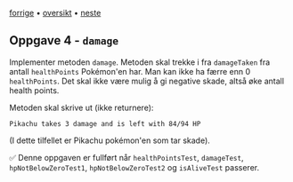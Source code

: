 [forrige](./03-toString.md)  &bullet; [oversikt](../README.md#steg-for-steg) &bullet; [neste](./05-attack.md)

## Oppgave 4 - `damage`
Implementer metoden `damage`. Metoden skal trekke i fra `damageTaken` fra antall `healthPoints` Pokémon'en har. Man kan ikke ha færre enn 0 `healthPoints`. Det skal ikke være mulig å gi negative skade, altså øke antall health points.

Metoden skal skrive ut (ikke returnere):
```
Pikachu takes 3 damage and is left with 84/94 HP
```
(I dette tilfellet er Pikachu pokémon'en som tar skade).

✅ Denne oppgaven er fullført når `healthPointsTest`, `damageTest`, `hpNotBelowZeroTest1`, `hpNotBelowZeroTest2` og `isAliveTest` passerer.